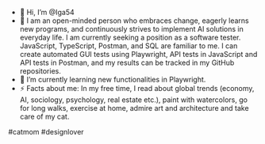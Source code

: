 - 👋 Hi, I’m @Iga54
- 👀 I am an open-minded person who embraces change, eagerly learns new programs, and continuously strives to implement AI solutions in everyday life. I am currently seeking a position as a software tester. JavaScript, TypeScript, Postman, and SQL are familiar to me. I can create automated GUI tests using Playwright, API tests in JavaScript and API tests in Postman, and my results can be tracked in my GitHub repositories.
- 🌱 I’m currently learning new functionalities in Playwright.
- ⚡ Facts about me: In my free time, I read about global trends (economy, AI, sociology, psychology, real estate etc.), paint with watercolors, go for long walks, exercise at home, admire art and architecture and take care of my cat.

  
#catmom #designlover
